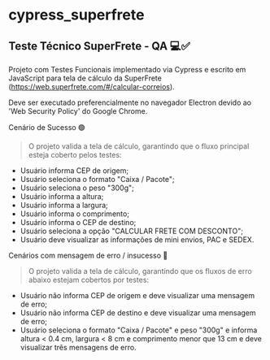 ﻿# cypress_superfrete


**Teste Técnico SuperFrete - QA** 💻✅
----------------------------------

Projeto com Testes Funcionais implementado via Cypress e escrito em JavaScript para tela de cálculo da SuperFrete (https://web.superfrete.com/#/calcular-correios).

Deve ser executado preferencialmente no navegador Electron devido ao 'Web Security Policy' do Google Chrome.


Cenário de Sucesso 🟢
> O projeto valida a tela de cálculo, garantindo que o fluxo principal esteja coberto pelos testes:
- Usuário informa CEP de origem;
- Usuário seleciona o formato "Caixa / Pacote";
- Usuário seleciona o peso "300g";
- Usuário informa a altura;
- Usuário informa a largura;
- Usuário informa o comprimento;
- Usuário informa o CEP de destino;
- Usuário seleciona a opção "CALCULAR FRETE COM DESCONTO";
- Usuário deve visualizar as informações de mini envios, PAC e SEDEX.

Cenários com mensagem de erro / insucesso 🔴
> O projeto valida a tela de cálculo, garantindo que os fluxos de erro abaixo estejam cobertos por testes:
- Usuário não informa CEP de origem e deve visualizar uma mensagem de erro;
- Usuário não informa CEP de destino e deve visualizar uma mensagem de erro;
- Usuário seleciona o formato "Caixa / Pacote" e peso "300g" e informa altura < 0.4 cm, largura < 8 cm e comprimento menor que 13 cm e deve visualizar três mensagens de erro.
